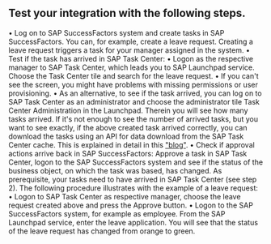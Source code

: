 ## Test your integration with the following steps.

•	Log on to SAP SuccessFactors system and create tasks in SAP SuccessFactors. You can, for example, create a leave request. 
Creating a leave request triggers a task for your manager assigned in the system.
•	Test if the task has arrived in SAP Task Center:
    •	Logon as the respective manager to SAP Task Center, which leads you to SAP Launchpad service. Choose the Task Center tile and search for the leave request. 
    •	If you can't see the screen, you might have problems with missing permissions or user provisioning.
    •	As an alternative, to see if the task arrived, you can log on to SAP Task Center as an administrator and choose the administrator tile Task Center Administration in the Launchpad. Therein you will see how many tasks arrived. 
        If it's not enough to see the number of arrived tasks, but you want to see exactly, if the above created task arrived correctly, you can download the tasks using an API for data download from the SAP Task Center cache. This is explained in detail in this ["blog"](https://blogs.sap.com/2021/06/08/access-the-sap-task-center-api-using-postman/). 
 •	Check if approval actions arrive back in SAP SuccessFactors: Approve a task in SAP Task Center, logon to the SAP SuccessFactors system and see if the status of the business object, on which the task was based, has changed. As prerequisite, your tasks need to have arrived in SAP Task Center (see step 2). The following procedure illustrates with the example of a leave request:
    •	Logon to SAP Task Center as respective manager, choose the leave request created above and press the Approve button. 
    •	Logon to the SAP SuccessFactors system, for example as employee. From the SAP Launchpad service, enter the leave application. You will see that the status of the leave request has changed from orange to green.